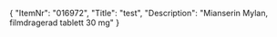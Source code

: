 {
  "ItemNr": "016972",
  "Title": "test",
  "Description": "Mianserin Mylan, filmdragerad tablett 30 mg"
}